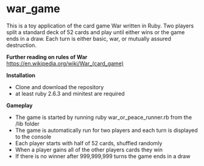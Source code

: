 # war_game

This is a toy application of the card game War written in Ruby. Two players split a standard deck of 52 cards and play until either wins or the game ends in a draw. Each turn is either basic, war, or mutually assured destruction.

**Further reading on rules of War**
https://en.wikipedia.org/wiki/War_(card_game)

**Installation**
- Clone and download the repository
- at least ruby 2.6.3 and minitest are required

**Gameplay**
- The game is started by running ruby war_or_peace_runner.rb from the /lib folder
- The game is automatically run for two players and each turn is displayed to the console
- Each player starts with half of 52 cards, shuffled randomly
- When a player gains all of the other players cards they win
- If there is no winner after 999,999,999 turns the game ends in a draw

